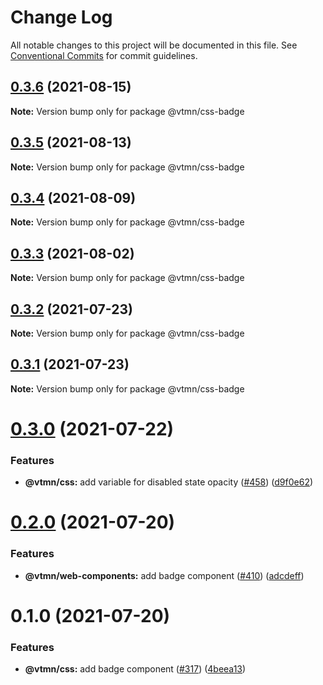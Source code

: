 # Change Log

All notable changes to this project will be documented in this file.
See [Conventional Commits](https://conventionalcommits.org) for commit guidelines.

## [0.3.6](https://github.com/Decathlon/vitamin-web/compare/@vtmn/css-badge@0.3.5...@vtmn/css-badge@0.3.6) (2021-08-15)

**Note:** Version bump only for package @vtmn/css-badge





## [0.3.5](https://github.com/Decathlon/vitamin-web/compare/@vtmn/css-badge@0.3.4...@vtmn/css-badge@0.3.5) (2021-08-13)

**Note:** Version bump only for package @vtmn/css-badge





## [0.3.4](https://github.com/Decathlon/vitamin-web/compare/@vtmn/css-badge@0.3.3...@vtmn/css-badge@0.3.4) (2021-08-09)

**Note:** Version bump only for package @vtmn/css-badge





## [0.3.3](https://github.com/Decathlon/vitamin-web/compare/@vtmn/css-badge@0.3.2...@vtmn/css-badge@0.3.3) (2021-08-02)

**Note:** Version bump only for package @vtmn/css-badge





## [0.3.2](https://github.com/Decathlon/vitamin-web/compare/@vtmn/css-badge@0.3.1...@vtmn/css-badge@0.3.2) (2021-07-23)

**Note:** Version bump only for package @vtmn/css-badge





## [0.3.1](https://github.com/Decathlon/vitamin-web/compare/@vtmn/css-badge@0.3.0...@vtmn/css-badge@0.3.1) (2021-07-23)

**Note:** Version bump only for package @vtmn/css-badge





# [0.3.0](https://github.com/Decathlon/vitamin-web/compare/@vtmn/css-badge@0.2.0...@vtmn/css-badge@0.3.0) (2021-07-22)


### Features

* **@vtmn/css:** add variable for disabled state opacity ([#458](https://github.com/Decathlon/vitamin-web/issues/458)) ([d9f0e62](https://github.com/Decathlon/vitamin-web/commit/d9f0e624e55e4c6c1d1cb8672dd159c1879abfbd))





# [0.2.0](https://github.com/Decathlon/vitamin-web/compare/@vtmn/css-badge@0.1.0...@vtmn/css-badge@0.2.0) (2021-07-20)


### Features

* **@vtmn/web-components:** add badge component ([#410](https://github.com/Decathlon/vitamin-web/issues/410)) ([adcdeff](https://github.com/Decathlon/vitamin-web/commit/adcdeff7092be7a77779be60c05183d5f630186b))





# 0.1.0 (2021-07-20)


### Features

* **@vtmn/css:** add badge component ([#317](https://github.com/Decathlon/vitamin-web/issues/317)) ([4beea13](https://github.com/Decathlon/vitamin-web/commit/4beea134d9bf23174d368747d9282dabdf4fdef9))
